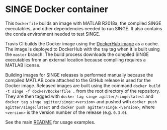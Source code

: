 # SINGE Docker container

This `Dockerfile` builds an image with MATLAB R2018a, the compiled SINGE executables, and other dependencies needed to run SINGE.
It also contains the conda environment needed to test SINGE.

Travis CI builds the Docker image using the [DockerHub image](https://hub.docker.com/r/agitter/singe) as a cache.
The image is deployed to DockerHub with the `tmp` tag when it is built using the `master` branch.
The build process downloads the compiled SINGE executables from an external location because compiling requires a MATLAB license.

Building images for SINGE releases is performed manually because the compiled MATLAB code attached to the GitHub release is used for the Docker image.
Released images are built using the command `docker build -t singe -f docker/Dockerfile .` from the root directory of the repository.
They are then tagged with `docker tag singe agitter/singe:latest` and `docker tag singe agitter/singe:<version>` and pushed with `docker push agitter/singe:latest` and `docker push agitter/singe:<version>`, where `<version>` is the version number of the release (e.g. `0.3.0`).

See the main [README](../README.md) for usage examples.
